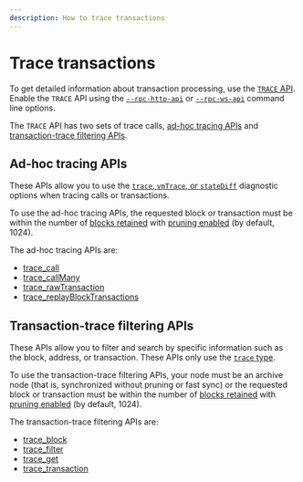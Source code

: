 ```yaml
---
description: How to trace transactions
---
```


# Trace transactions

To get detailed information about transaction processing, use the
[`TRACE` API](../../reference/api/index.md#trace-methods).
Enable the `TRACE` API using the
[`--rpc-http-api`](../../reference/cli/options.md#rpc-http-api) or
[`--rpc-ws-api`](../../reference/cli/options.md#rpc-ws-api) command line options.

The `TRACE` API has two sets of trace calls, [ad-hoc tracing APIs](#ad-hoc-tracing-apis) and
[transaction-trace filtering APIs](#transaction-trace-filtering-apis).

## Ad-hoc tracing APIs

These APIs allow you to use the [`trace`, `vmTrace`, or `stateDiff`](../../reference/trace-types.md)
diagnostic options when tracing calls or transactions.

To use the ad-hoc tracing APIs, the requested block or transaction must be within the
number of [blocks retained](../../reference/cli/options.md#pruning-blocks-retained) with [pruning enabled](../../reference/cli/options.md#pruning-enabled)
(by default, 1024).

The ad-hoc tracing APIs are:

* [trace_call](../../reference/api/index.md#trace_call)
* [trace_callMany](../../reference/api/index.md#trace_callmany)
* [trace_rawTransaction](../../reference/api/index.md#trace_rawtransaction)
* [trace_replayBlockTransactions](../../reference/api/index.md#trace_replayblocktransactions)

## Transaction-trace filtering APIs

These APIs allow you to filter and search by specific information such as the block, address, or transaction.
These APIs only use the [`trace` type](../../reference/trace-types.md#trace).

To use the transaction-trace filtering APIs, your node must be an archive node
(that is, synchronized without pruning or fast sync) or the
requested block or transaction must be within the
number of [blocks retained](../../reference/cli/options.md#pruning-blocks-retained) with [pruning enabled](../../reference/cli/options.md#pruning-enabled)
(by default, 1024).

The transaction-trace filtering APIs are:

* [trace_block](../../reference/api/index.md#trace_block)
* [trace_filter](../../reference/api/index.md#trace_filter)
* [trace_get](../../reference/api/index.md#trace_get)
* [trace_transaction](../../reference/api/index.md#trace_transaction)
